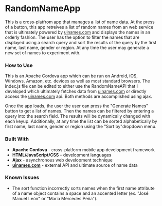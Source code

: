 # RandomNameApp
This is a cross-platfrom app that manages a list of name data. At the press of a button, this app retreives a 
list of random names from an web service that is ultimately powered by [uinames.com](http://uinames.com) and 
displays the names in an orderly fashion. The user has the option to filter the names that are displayed using
a search query and sort the results of the query by the first name, last name, gender or region. At any time 
the user may generate a new set of names to experiment with.

### How to Use
This is an Apache Cordova app which can be run on Android, iOS, Windows, Amazon, etc. devices as well as most 
standard browsers. The index.js file can be edited to either use the RandomNameAPI that I developed which ultimately
fetches data from [uinames.com](http://uinames.com) or directly access the [uinames.com](http://uinames.com) api.
Both methods are accomplished using ajax.

Once the app loads, the user the user can press the "Generate Names" button to get a list of names. Then the names
can be filtered by entering a query into the search field. The results will be dynamically changed with each keyup.
Additionally, at any time the list can be sorted alphabetically by first name, last name, gender or region using 
the "Sort by"dropdown menu.

### Built With
- **Apache Cordova** - cross-platform mobile app development framework
- **HTML/JavaScript/CSS** - development languages
- **Ajax** - asynchronous web development technique
- **[uinames.com](http://uinames.com)** - external API and ultimate source of name data

### Known Issues
- The sort function incorrectly sorts names when the first name attribute of a name object contains a space and an 
accented letter (ex. "José Manuel León" or "María Mercedes Peña").
